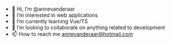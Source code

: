 - 👋 Hi, I’m @annevanderaar
- 👀 I’m interested in web applications
- 🌱 I’m currently learning Vue/TS
- 💞️ I’m looking to collaborate on anything related to development
- 📫 How to reach me annevanderaar@hotmail.com

<!---
annevanderaar/annevanderaar is a ✨ special ✨ repository because its `README.md` (this file) appears on your GitHub profile.
You can click the Preview link to take a look at your changes.
--->
